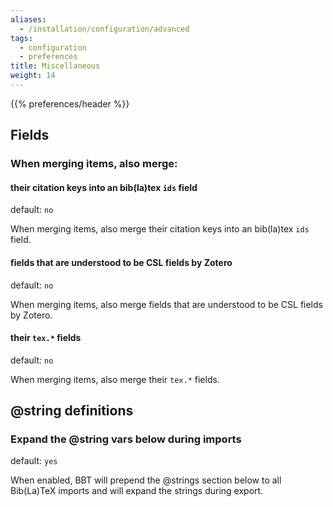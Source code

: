 ```yaml
---
aliases:
  - /installation/configuration/advanced
tags:
  - configuration
  - preferences
title: Miscellaneous
weight: 14
---
```



{{% preferences/header %}}

## Fields

### When merging items, also merge:

#### their citation keys into an bib(la)tex `ids` field

default: `no`

When merging items, also merge their citation keys into an bib(la)tex `ids` field.


#### fields that are understood to be CSL fields by Zotero

default: `no`

When merging items, also merge fields that are understood to be CSL fields by Zotero.


#### their `tex.*` fields

default: `no`

When merging items, also merge their `tex.*` fields.


## @string definitions

### Expand the @string vars below during imports

default: `yes`

When enabled, BBT will prepend the @strings section below to all Bib(La)TeX imports and will expand the strings during export.


